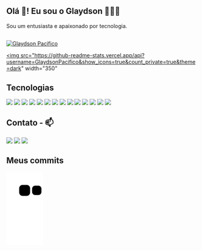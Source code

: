 ## Olá 👋! Eu sou o Glaydson 🧑🏽‍💻

<span>Sou um entusiasta e apaixonado por tecnologia.</span>

 ##
 
<div> 
  <a href="#"><img width="350" src="https://github-readme-stats.vercel.app/api/top-langs/?username=GlaydsonPacifico&layout=compact&theme=dark&show_icons=true&hide_border=true&title_color=7159c1&" alt="Glaydson Pacifico" />

  <a href="#"><img src="https://github-readme-stats.vercel.app/api?username=GlaydsonPacifico&show_icons=true&count_private=true&theme=dark" width="350"</a>
</div>   

## Tecnologias
    
<div> 
<img width="30" src="https://skills.thijs.gg/icons?i=js" />
<img width="30" src="https://skills.thijs.gg/icons?i=nodejs" />
<img width="30" src="https://skills.thijs.gg/icons?i=java" />
<img width="30" src="https://skills.thijs.gg/icons?i=spring" />
<img width="30" src="https://skills.thijs.gg/icons?i=react" />
<img width="30" src="https://skills.thijs.gg/icons?i=html" />
<img width="30" src="https://skills.thijs.gg/icons?i=css" />
<img width="30" src="https://skills.thijs.gg/icons?i=git" />
<img width="30" src="https://skills.thijs.gg/icons?i=docker" />
<img width="30" src="https://skills.thijs.gg/icons?i=prisma" />
<img width="30" src="https://skills.thijs.gg/icons?i=mongodb" />
<img width="30" src="https://skills.thijs.gg/icons?i=mysql" />
<img width="30" src="https://skills.thijs.gg/icons?i=postgres" />
<img width="30" src="https://skills.thijs.gg/icons?i=linux" /> 
</div>


## Contato - 📫
    
<div> 
<a href="mailto:glaydson.pacifico@gmail.com">
<img src="https://img.shields.io/badge/Gmail-D14836?style=for-the-badge&logo=gmail&logoColor=white" /></a>

<a href="https://www.instagram.com/glaydson_/" alt="Instagram">
<img src="https://img.shields.io/badge/-Instagram-DF0174?style=for-the-badge&logo=instagram&logoColor=white"/></a>

<a href="https://www.linkedin.com/in/glaydson-pacifico-53199519a/" alt="Linkedin">
<img src="https://img.shields.io/badge/-Linkedin-0e76a8?style=for-the-badge&logo=Linkedin&logoColor=white" /></a>  
</div>
    
 ## Meus commits 

   ![Snake animation](https://github.com/GlaydsonPacifico/glaydsonpacifico/blob/output/github-contribution-grid-snake.svg)
